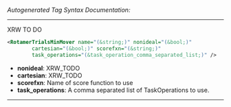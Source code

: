 <!-- THIS IS AN AUTOGENERATED FILE: Don't edit it directly, instead change the schema definition in the code itself. -->

_Autogenerated Tag Syntax Documentation:_

---
XRW TO DO

```xml
<RotamerTrialsMinMover name="(&string;)" nonideal="(&bool;)"
        cartesian="(&bool;)" scorefxn="(&string;)"
        task_operations="(&task_operation_comma_separated_list;)" />
```

-   **nonideal**: XRW_TODO
-   **cartesian**: XRW_TODO
-   **scorefxn**: Name of score function to use
-   **task_operations**: A comma separated list of TaskOperations to use.

---

